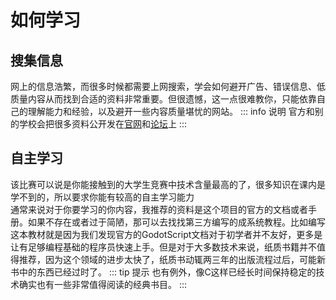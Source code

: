 # 如何学习

##  搜集信息
网上的信息浩繁，而很多时候都需要上网搜索，学会如何避开广告、错误信息、低质量内容从而找到合适的资料非常重要。但很遗憾，这一点很难教你，只能依靠自己的理解能力和经验，以及避开一些内容质量堪忧的网站。
::: info 说明
官方和别的学校会把很多资料公开发在[官网](https://www.robomaster.com/)和[论坛](https://bbs.robomaster.com/)上
:::

## 自主学习
该比赛可以说是你能接触到的大学生竞赛中技术含量最高的了，很多知识在课内是学不到的，所以要求你能有较高的自主学习能力  
通常来说对于你要学习的你内容，我推荐的资料是这个项目的官方的文档或者手册。如果不存在或者过于简陋，那可以去找找第三方编写的成系统教程。比如编写这本教材就是因为我们发现官方的GodotScript文档对于初学者并不友好，更多是让有足够编程基础的程序员快速上手。但是对于大多数技术来说，纸质书籍并不值得推荐，因为这个领域的进步太快了，纸质书动辄两三年的出版流程过后，可能新书中的东西已经过时了。
::: tip 提示
也有例外，像C这样已经长时间保持稳定的技术确实也有一些非常值得阅读的经典书目。
:::
